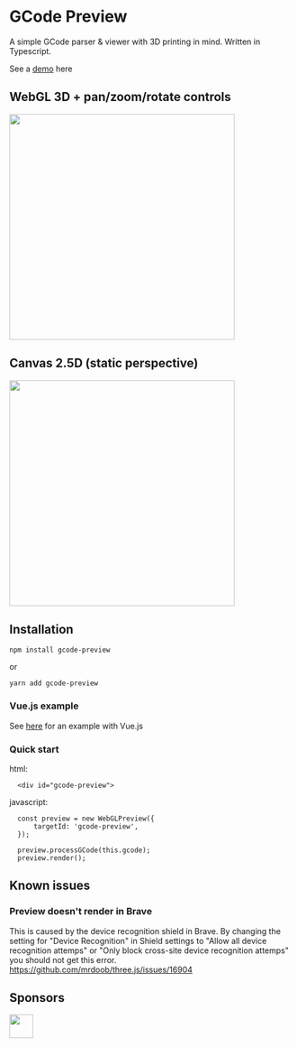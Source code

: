 # GCode Preview
A simple GCode parser & viewer with 3D printing in mind. Written in Typescript. 

See a [demo](https://gcode-preview.web.app/) here

## WebGL 3D + pan/zoom/rotate controls
<img src="https://user-images.githubusercontent.com/461650/69015936-812bd080-0999-11ea-94fc-67c63bf128af.png" width=400 />

## Canvas 2.5D (static perspective)
<img src="https://user-images.githubusercontent.com/461650/67150833-f9c93f80-f2bc-11e9-9887-3c721cf7bfa5.png" width=400 />

## Installation

 `npm install gcode-preview`

or

`yarn add gcode-preview`

### Vue.js example
See [here](https://github.com/remcoder/gcode-preview-vue-demo) for an example with Vue.js

### Quick start

html:
```
  <div id="gcode-preview">
```

javascript:
```  
  const preview = new WebGLPreview({
      targetId: 'gcode-preview',
  });
  
  preview.processGCode(this.gcode);
  preview.render();
```

## Known issues
### Preview doesn't render in Brave
This is caused by the device recognition shield in Brave. By changing the setting for "Device Recognition" in Shield settings to "Allow all device recognition attemps" or "Only block cross-site device recognition attemps" you should not get this error.
https://github.com/mrdoob/three.js/issues/16904

## Sponsors

<img width=42 src="http://logo.q42.com/q42-logo.svg" />

